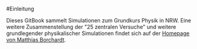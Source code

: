 #Einleitung

Dieses GitBook sammelt Simulationen zum Grundkurs Physik in NRW. Eine weitere Zusammenstellung der "25 zentralen Versuche" und weitere grundlegender physikalischer Simulationen findet sich auf der [Homepage von Matthias Borchardt](http://www.mabo-physik.de/grundkurs_q1_q2.html).



